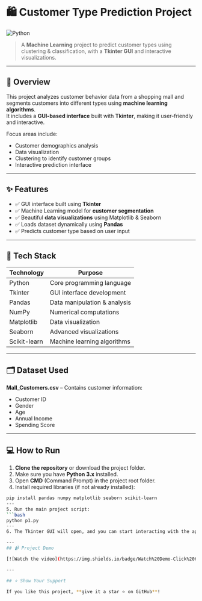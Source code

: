 # 🛍️ Customer Type Prediction Project

![Python](https://img.shields.io/badge/Python-3.11-blue?style=flat-square&logo=python)

> A **Machine Learning** project to predict customer types using clustering & classification, with a **Tkinter GUI** and interactive visualizations.

---

## 📌 Overview

This project analyzes customer behavior data from a shopping mall and segments customers into different types using **machine learning algorithms**.  
It includes a **GUI-based interface** built with **Tkinter**, making it user-friendly and interactive.

Focus areas include:
- Customer demographics analysis
- Data visualization
- Clustering to identify customer groups
- Interactive prediction interface

---

## ✨ Features

- ✅ GUI interface built using **Tkinter**  
- ✅ Machine Learning model for **customer segmentation**  
- ✅ Beautiful **data visualizations** using Matplotlib & Seaborn  
- ✅ Loads dataset dynamically using **Pandas**  
- ✅ Predicts customer type based on user input  

---

## 🧠 Tech Stack

| Technology   | Purpose                           |
|-------------|----------------------------------|
| Python       | Core programming language         |
| Tkinter      | GUI interface development         |
| Pandas       | Data manipulation & analysis      |
| NumPy        | Numerical computations            |
| Matplotlib   | Data visualization               |
| Seaborn      | Advanced visualizations           |
| Scikit-learn | Machine learning algorithms       |

---

## 🗂️ Dataset Used

**Mall_Customers.csv** – Contains customer information:  
- Customer ID  
- Gender  
- Age  
- Annual Income  
- Spending Score  

---

## 💻 How to Run

1. **Clone the repository** or download the project folder.  
2. Make sure you have **Python 3.x** installed.  
3. Open **CMD** (Command Prompt) in the project root folder.  
4. Install required libraries (if not already installed):

```bash
pip install pandas numpy matplotlib seaborn scikit-learn
---
5. Run the main project script:
```bash
python p1.py
---
6. The Tkinter GUI will open, and you can start interacting with the application.

---
## 📹 Project Demo

[![Watch the video](https://img.shields.io/badge/Watch%20Demo-Click%20Here-brightgreen?style=for-the-badge)](customer_type_project.mp4)

---

## ⭐ Show Your Support

If you like this project, **give it a star ⭐ on GitHub**!

